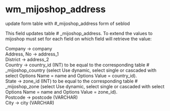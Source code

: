 wm_mijoshop_address
===================

update form table with #_mijoshop_address form of seblod


<p>This field updates table # _mijoshop_address. To extend the values ​​to mijoshop must set for each field on which field will retrieve the value:</p>
<p>Company -&gt; company<br />
  Address, No -&gt; address_1<br />
  District -&gt; address_2<br />
  Country -&gt; country_id (INT) to be equal to the corresponding table # _mijoshop_country (select Use dynamic, select single or cascaded with select Options Name = name and Options Value = country_id).<br />
  State -&gt; zone_id (INT) to be equal to the corresponding table # _mijoshop_zone (select Use dynamic, select single or cascaded with select Options Name = name and Options Value = zone_id).<br />
  Postcode -&gt; postcode (VARCHAR)<br />
  City -&gt; city (VARCHAR)</p>

